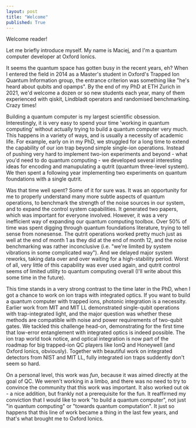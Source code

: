 ```yaml
---
layout: post
title: "Welcome"
published: True
---
```


Welcome reader!

Let me briefly introduce myself. My name is Maciej, and I'm a quantum computer developer at Oxford Ionics.

It seems the quantum space has gotten busy in the recent years, eh? When I entered the field in 2014 as a Master's student in Oxford's Trapped Ion Quantum Information group, the entrance criterion was something like "he's heard about qubits and opamps". By the end of my PhD at ETH Zurich in 2021, we'd welcome a dozen or so new students each year, many of them experienced with qiskit, Lindbladt operators and randomised benchmarking. Crazy times!

Building a quantum computer is my largest scientific obsession. Interestingly, it is very easy to spend your time 'working in quantum computing' without actually trying to build a quantum computer very much. This happens in a variety of ways, and is usually a necessity of academic life. For example, early on in my PhD, we struggled for a long time to extend the capability of our ion trap beyond simple single-ion operations. Instead of pushing very hard to implement two-ion experiments and beyond - what you'd need to do quantum computing - we developed several interesting ideas for encoding and manupulating a qutrit (quantum three-level system). We then spent a following year implementing two experiments on quantum foundations with a single qutrit.

Was that time well spent? Some of it for sure was. It was an opportunity for me to properly understand many more subtle aspects of quantum operations, to benchmark the strength of the noise sources in our system, and to expand the control system capabilities. It generated two papers, which was important for everyone involved. However, it was a very inefficient way of expanding our quantum computing toolbox. Over 50% of time was spent digging through quantum foundations literature, trying to tell sense from nonesense. The qutrit operations worked pretty much just as well at the end of month 1 as they did at the end of month 12, and the noise benchmarking was rather inconclusive (i.e. "we're limited by system vibrations in some complicated way"). And we delayed major system reworks, taking data over and over waiting for a high-stability period. Worst of all, very little of this capability was ever used again, and qutrit control seems of limited utility to quantum computing overall (I'll write about this some time in the future). 

This time stands in a very strong contrast to the time later in the PhD, when I got a chance to work on ion traps with integrated optics. If you want to build a quantum computer with trapped ions, photonic integration is a necessity. Earlier work from MIT and MIT LL demonstrated single-qubit operations with trap-integrated light, and the major question was whether these methods are compatible with noise and power requirements of two-qubit gates. We tackled this challenge head-on, demonstrating for the first time that low-error entanglement with integrated optics is indeed possible. The ion trap world took notice, and optical integration is now part of the roadmap for big trapped-ion QC players like IonQ and Honeywell (and Oxford Ionics, obviously). Together with beautiful work on integrated detectors from NIST and MIT LL, fully integrated ion traps suddently don't seem so hard.

On a personal level, this work was *fun*, because it was aimed directly at the goal of QC. We weren't working in a limbo, and there was no need to try to convince the community that this work was important. It also worked out ok - a nice addition, but frankly not a prerequisite for the fun. It reaffirmed my conviction that I would like to work "to build a quantum computer", not just "in quantum computing" or "towards quantum computation". It just so happens that this line of work became a thing in the last few years, and that's what brought me to Oxford Ionics.


